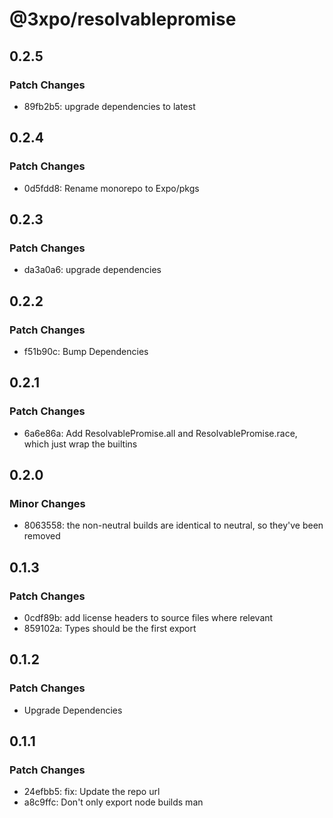 # @3xpo/resolvablepromise

## 0.2.5

### Patch Changes

- 89fb2b5: upgrade dependencies to latest

## 0.2.4

### Patch Changes

- 0d5fdd8: Rename monorepo to Expo/pkgs

## 0.2.3

### Patch Changes

- da3a0a6: upgrade dependencies

## 0.2.2

### Patch Changes

- f51b90c: Bump Dependencies

## 0.2.1

### Patch Changes

- 6a6e86a: Add ResolvablePromise.all and ResolvablePromise.race, which just wrap the builtins

## 0.2.0

### Minor Changes

- 8063558: the non-neutral builds are identical to neutral, so they've been removed

## 0.1.3

### Patch Changes

- 0cdf89b: add license headers to source files where relevant
- 859102a: Types should be the first export

## 0.1.2

### Patch Changes

- Upgrade Dependencies

## 0.1.1

### Patch Changes

- 24efbb5: fix: Update the repo url
- a8c9ffc: Don't only export node builds man
